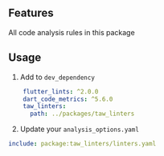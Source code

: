 
## Features

All code analysis rules in this package

## Usage

1. Add to `dev_dependency` 

```yaml
    flutter_lints: ^2.0.0
    dart_code_metrics: ^5.6.0
    taw_linters:
      path: ../packages/taw_linters
```

2. Update your `analysis_options.yaml`

```yaml
include: package:taw_linters/linters.yaml
```
